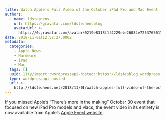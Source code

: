 ```yaml
---
title: Watch Apple’s Full Video of the October iPad Pro and Mac Event
authors:
  - name: ldstephens
    url: https://gravatar.com/ldstephensblog
    avatarUrl: >-
      https://0.gravatar.com/avatar/0219e8318f1f4229ebe26084e7253765017f43ca0c631be37dc6d0b8ad6e40a4?s=96&d=identicon&r=G
date: 2018-11-01T12:52:27.000Z
metadata:
  categories:
    - Apple News
    - Hardware
    - iPad
    - Mac
  tags: []
  uuid: 11ty/import::wordpressapi-hosted::https://ldstepblog.wordpress.com/?p=1612
  type: wordpressapi-hosted
  url: >-
    http://ldstephens.net/2018/11/01/watch-apples-full-video-of-the-october-ipad-pro-and-mac-event/
---
```

If you missed Apple’s “There’s more in the making” October 30 event that focused on new iPad Pro models and Macs, the event video in its entirety is now available from Apple’s [Apple Event website](https://www.apple.com/apple-events/october-2018/).